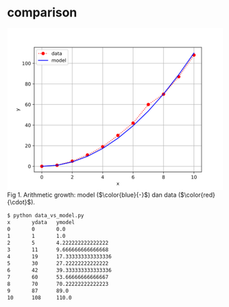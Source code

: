 # comparison
![](fig1.svg)<br>
Fig 1. Arithmetic growth: model ($\color{blue}{-}$) dan data ($\color{red}{\cdot}$).


```shell
$ python data_vs_model.py
x       ydata   ymodel
0       0       0.0
1       1       1.0
2       5       4.222222222222222
3       11      9.666666666666668
4       19      17.333333333333336
5       30      27.22222222222222
6       42      39.333333333333336
7       60      53.66666666666667
8       70      70.22222222222223
9       87      89.0
10      108     110.0
```
